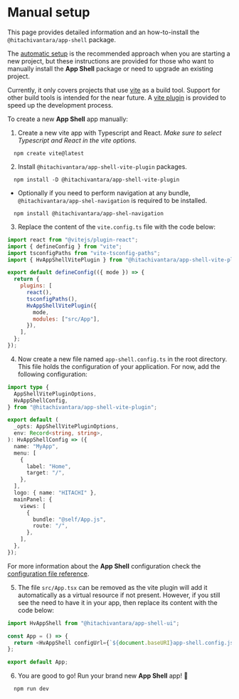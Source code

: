 # Manual setup

This page provides detailed information and an how-to-install the `@hitachivantara/app-shell` package.

The [automatic setup](../README.md#automatic-setup) is the recommended approach when you are starting a new project, but these instructions are provided for those who want to manually install the **App Shell** package or need to upgrade an existing project.

Currently, it only covers projects that use [vite](https://vitejs.dev/) as a build tool. Support for other build tools is intended for the near future.
A [vite plugin](../client/packages/app-shell-vite-plugin/README.md) is provided to speed up the development process.

To create a new **App Shell** app manually:

1. Create a new vite app with Typescript and React. _Make sure to select Typescript and React in the vite options._

```shell
  npm create vite@latest
```

2. Install `@hitachivantara/app-shell-vite-plugin` packages.

```shell
  npm install -D @hitachivantara/app-shell-vite-plugin
```

- Optionally if you need to perform navigation at any bundle, `@hitachivantara/app-shel-navigation` is required to be installed.

```shell
  npm install @hitachivantara/app-shel-navigation
```

3. Replace the content of the `vite.config.ts` file with the code below:

```javascript
import react from "@vitejs/plugin-react";
import { defineConfig } from "vite";
import tsconfigPaths from "vite-tsconfig-paths";
import { HvAppShellVitePlugin } from "@hitachivantara/app-shell-vite-plugin";

export default defineConfig(({ mode }) => {
  return {
    plugins: [
      react(),
      tsconfigPaths(),
      HvAppShellVitePlugin({
        mode,
        modules: ["src/App"],
      }),
    ],
  };
});
```

4. Now create a new file named `app-shell.config.ts` in the root directory. This file holds the configuration of your application. For now, add the following configuration:

```typescript
import type {
  AppShellVitePluginOptions,
  HvAppShellConfig,
} from "@hitachivantara/app-shell-vite-plugin";

export default (
  _opts: AppShellVitePluginOptions,
  env: Record<string, string>,
): HvAppShellConfig => ({
  name: "MyApp",
  menu: [
    {
      label: "Home",
      target: "/",
    },
  ],
  logo: { name: "HITACHI" },
  mainPanel: {
    views: [
      {
        bundle: "@self/App.js",
        route: "/",
      },
    ],
  },
});
```

For more information about the **App Shell** configuration check the [configuration file reference](./config-file.md).

5. The file `src/App.tsx` can be removed as the vite plugin will add it automatically as a virtual resource if not present.
   However, if you still see the need to have it in your app, then replace its content with the code below:

```javascript
import HvAppShell from "@hitachivantara/app-shell-ui";

const App = () => {
  return <HvAppShell configUrl={`${document.baseURI}app-shell.config.json`} />;
};

export default App;
```

6. You are good to go! Run your brand new **App Shell** app! :rocket:

```shell
  npm run dev
```
